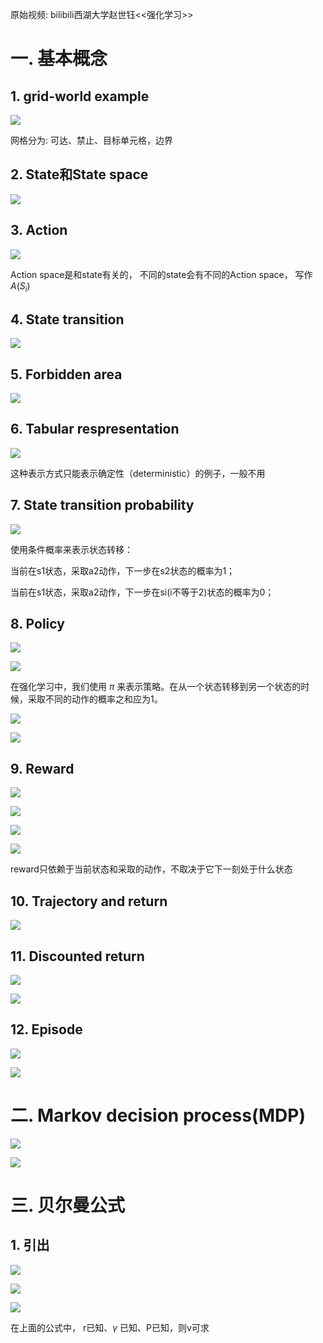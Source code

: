 原始视频: bilibili西湖大学赵世钰<<强化学习>>

# 一. 基本概念

## 1. grid-world example

![](assets/1.jpg)

网格分为: 可达、禁止、目标单元格，边界

## 2. State和State space

![](assets/2.jpg)

## 3. Action

![](assets/3.jpg)

Action space是和state有关的， 不同的state会有不同的Action space， 写作 $A(S_i)$

## 4. State transition

![](assets/4.jpg)

## 5. Forbidden area

![](assets/5.jpg)

## 6. Tabular respresentation

![](assets/6.jpg)

这种表示方式只能表示确定性（deterministic）的例子，一般不用

## 7. State transition probability

![](assets/7.jpg)

使用条件概率来表示状态转移： 

当前在s1状态，采取a2动作，下一步在s2状态的概率为1；

当前在s1状态，采取a2动作，下一步在si(i不等于2)状态的概率为0；

## 8. Policy

![](assets/8.jpg)

![](assets/9.jpg)

在强化学习中，我们使用 $\pi$ 来表示策略。在从一个状态转移到另一个状态的时候，采取不同的动作的概率之和应为1。

![](assets/10.jpg)

![](assets/11.jpg)

## 9. Reward

![](assets/12.jpg)

![](assets/13.jpg)

![](assets/14.jpg)

![](assets/15.jpg)

reward只依赖于当前状态和采取的动作，不取决于它下一刻处于什么状态

## 10. Trajectory and return

![](assets/16.jpg)

## 11. Discounted return

![](assets/17.jpg)

![](assets/18.jpg)

## 12. Episode

![](assets/19.jpg)

![](assets/20.jpg)

# 二. Markov decision process(MDP)

![](assets/21.jpg)

![](assets/22.jpg)

# 三. 贝尔曼公式

## 1. 引出

![](assets/23.jpg)

![](assets/24.jpg)

![](assets/25.jpg)

在上面的公式中， r已知、$\gamma$ 已知、P已知，则v可求

